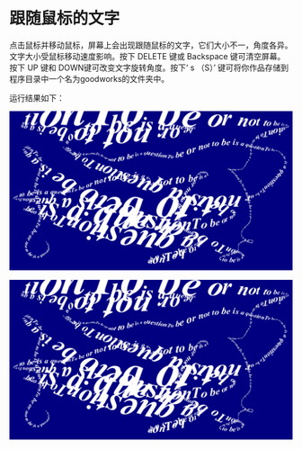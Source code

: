 # 跟随鼠标的文字

点击鼠标并移动鼠标，屏幕上会出现跟随鼠标的文字，它们大小不一，角度各异。文字大小受鼠标移动速度影响。按下 DELETE 键或 Backspace 键可清空屏幕。按下 UP 键和 DOWN键可改变文字旋转角度。按下‘ s （S）’ 键可将你作品存储到程序目录中一个名为goodworks的文件夹中。

运行结果如下：

![](https://raw.githubusercontent.com/Kuuga4/520432910022-ZhangLisheng/main/第四次作业/运行效果/运行效果1.png)

![](https://raw.githubusercontent.com/Kuuga4/520432910022-ZhangLisheng/main/第四次作业/运行效果/运行效果2.png)
